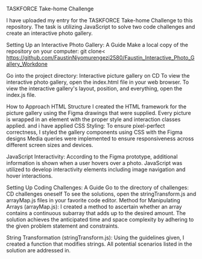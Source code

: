 TASKFORCE Take-home Challenge

I have uploaded my entry for the TASKFORCE Take-home Challenge to this repository. 
The task is utilizing JavaScript to solve two code challenges and create an interactive photo gallery.

Setting Up an Interactive Photo Gallery: A Guide
Make a local copy of the repository on your computer: git clone< https://github.com/FaustinNiyomurengezi2580/Faustin_Interactive_Photo_Gallery_Workdone

Go into the project directory: Interactive picture gallery on CD To view the interactive photo gallery, open the index.html file in your web browser.
To view the interactive gallery's layout, position, and everything, open the index.js file.

How to Approach HTML Structure I created the HTML framework for the picture gallery using the Figma drawings that were supplied.
Every picture is wrapped in an element with the proper style and interaction classes applied.
and i have applied CSS Styling: To ensure pixel-perfect correctness, I styled the gallery components using CSS
with the Figma designs Media queries were implemented to ensure responsiveness across different screen sizes and devices.

JavaScript Interactivity: According to the Figma prototype, additional information is shown when a user hovers over a photo. 
JavaScript was utilized to develop interactivity elements including image navigation and hover interactions.


Setting Up Coding Challenges: A Guide Go to the directory of challenges:
CD challenges oneself To see the solutions, open the stringTransform.js and arrayMap.js files in your favorite code editor.
Method for Manipulating Arrays (arrayMap.js): I created a method to ascertain whether an array contains a continuous subarray that adds up to the desired amount. 
The solution achieves the anticipated time and space complexity by adhering to the given problem statement and constraints.


String Transformation (stringTransform.js): Using the guidelines given, I created a function that modifies strings. 
All potential scenarios listed in the solution are addressed in.
